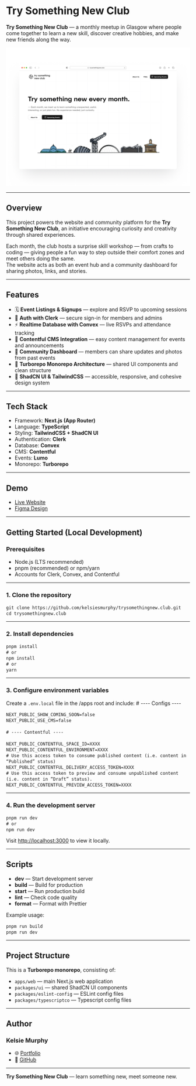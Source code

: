 # Try Something New Club

**Try Something New Club** — a monthly meetup in Glasgow where people come together to learn a new skill, discover creative hobbies, and make new friends along the way.

![Try Something New Club demo screenshot](./apps/web/public/trysomethingnewclub.png)

---

## Overview

This project powers the website and community platform for the **Try Something New Club**, an initiative encouraging curiosity and creativity through shared experiences.

Each month, the club hosts a surprise skill workshop — from crafts to coding — giving people a fun way to step outside their comfort zones and meet others doing the same.  
The website acts as both an event hub and a community dashboard for sharing photos, links, and stories.

---

## Features

- 🗓️ **Event Listings & Signups** — explore and RSVP to upcoming sessions  
- 🔐 **Auth with Clerk** — secure sign-in for members and admins  
- ⚡ **Realtime Database with Convex** — live RSVPs and attendance tracking  
- 📰 **Contentful CMS Integration** — easy content management for events and announcements  
- 💬 **Community Dashboard** — members can share updates and photos from past events  
- 🧩 **Turborepo Monorepo Architecture** — shared UI components and clean structure  
- 🎨 **ShadCN UI & TailwindCSS** — accessible, responsive, and cohesive design system  

---

## Tech Stack

- Framework: **Next.js (App Router)**  
- Language: **TypeScript**  
- Styling: **TailwindCSS + ShadCN UI**  
- Authentication: **Clerk**  
- Database: **Convex**  
- CMS: **Contentful**  
- Events: **Lumo**  
- Monorepo: **Turborepo**

---

## Demo

- [Live Website](https://trysomethingnewclub.netlify.app/)  
- [Figma Design](https://www.figma.com/design/PxaBMjSYNsNlMyO2C34i1o/%E2%AD%90%EF%B8%8F-TrySomethingNewClub---Kelsie-Murphy-s-Portfolio)

---

## Getting Started (Local Development)

### Prerequisites

- Node.js (LTS recommended)  
- pnpm (recommended) or npm/yarn  
- Accounts for Clerk, Convex, and Contentful  

---

### 1. Clone the repository

    git clone https://github.com/kelsiesmurphy/trysomethingnew.club.git  
    cd trysomethingnew.club

---

### 2. Install dependencies

    pnpm install  
    # or  
    npm install  
    # or  
    yarn

---

### 3. Configure environment variables

Create a `.env.local` file in the /apps root and include:
    # ---- Configs ----

    NEXT_PUBLIC_SHOW_COMING_SOON=false
    NEXT_PUBLIC_USE_CMS=false

    # ---- Contentful ----

    NEXT_PUBLIC_CONTENTFUL_SPACE_ID=XXXX
    NEXT_PUBLIC_CONTENTFUL_ENVIRONMENT=XXXX
    # Use this access token to consume published content (i.e. content in “Published” status)
    NEXT_PUBLIC_CONTENTFUL_DELIVERY_ACCESS_TOKEN=XXXX
    # Use this access token to preview and consume unpublished content (i.e. content in “Draft” status).
    NEXT_PUBLIC_CONTENTFUL_PREVIEW_ACCESS_TOKEN=XXXX

---

### 4. Run the development server

    pnpm run dev  
    # or  
    npm run dev

Visit [http://localhost:3000](http://localhost:3000) to view it locally.

---

## Scripts

- **dev** — Start development server  
- **build** — Build for production  
- **start** — Run production build  
- **lint** — Check code quality  
- **format** — Format with Prettier  

Example usage:

    pnpm run build  
    pnpm run dev

---

## Project Structure

This is a **Turborepo monorepo**, consisting of:

- `apps/web` — main Next.js web application  
- `packages/ui` — shared ShadCN UI components  
- `packages/eslint-config` — ESLint config files  
- `packages/typescriptco` — Typescript config files

---

## Author

### Kelsie Murphy

- 🌐 [Portfolio](https://kelsiesmurphy.com)  
- 🐙 [GitHub](https://github.com/kelsiesmurphy)  

---

**Try Something New Club** — learn something new, meet someone new.

